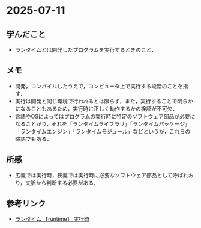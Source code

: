# 2025-07-11

## 学んだこと
- ランタイムとは開発したプログラムを実行するときのこと．

## メモ
- 開発，コンパイルしたうえで，コンピュータ上で実行する段階のことを指す．
- 実行は開発と同じ環境で行われるとは限らず，また，実行することで明らかになることもあるため，実行時に正しく動作するかの検証が不可欠．
- 言語やOSによってはプログラムの実行時に特定のソフトウェア部品が必要になることがり，それを「ランタイムライブラリ」「ランタイムパッケージ」「ランタイムエンジン」「ランタイムモジュール」などというが，これらの略語でもある．

## 所感
- 広義では実行時，狭義では実行時に必要なソフトウェア部品として呼ばれおり，文脈から判断する必要がある．

## 参考リンク
- [ランタイム 【runtime】 実行時](https://e-words.jp/w/%E3%83%A9%E3%83%B3%E3%82%BF%E3%82%A4%E3%83%A0.html)
